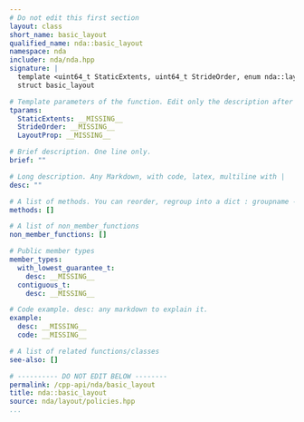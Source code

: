 ```yaml
---
# Do not edit this first section
layout: class
short_name: basic_layout
qualified_name: nda::basic_layout
namespace: nda
includer: nda/nda.hpp
signature: |
  template <uint64_t StaticExtents, uint64_t StrideOrder, enum nda::layout_prop_e LayoutProp>
  struct basic_layout

# Template parameters of the function. Edit only the description after the :
tparams:
  StaticExtents: __MISSING__
  StrideOrder: __MISSING__
  LayoutProp: __MISSING__

# Brief description. One line only.
brief: ""

# Long description. Any Markdown, with code, latex, multiline with |
desc: ""

# A list of methods. You can reorder, regroup into a dict : groupname -> list
methods: []

# A list of non_member_functions
non_member_functions: []

# Public member types
member_types:
  with_lowest_guarantee_t:
    desc: __MISSING__
  contiguous_t:
    desc: __MISSING__

# Code example. desc: any markdown to explain it.
example:
  desc: __MISSING__
  code: __MISSING__

# A list of related functions/classes
see-also: []

# ---------- DO NOT EDIT BELOW --------
permalink: /cpp-api/nda/basic_layout
title: nda::basic_layout
source: nda/layout/policies.hpp
...
```


